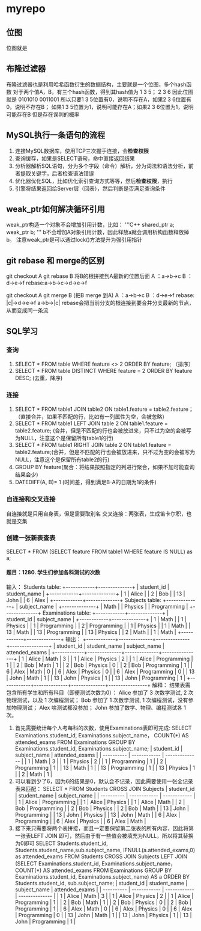# myrepo
## 位图
位图就是
## 布隆过滤器
布隆过滤器也是利用哈希函数衍生的数据结构，主要就是一个位图，多个hash函数
对于两个值A，B，有三个hash函数，得到其hash值为 1 3 5； 2 3 6
因此位图就是  0101010 
              0011001
所以只要1 3 5位置有0，说明不存在A，如果2 3 6位置有0，说明不存在B；
如果1 3 5位置为1，说明可能存在A；如果2 3 6位置为1，说明可能存在B
但是存在误判的概率
## MySQL执行一条语句的流程
1. 连接MySQL数据库，使用TCP三次握手连接，会**检查权限**
2. 查询缓存，如果是SELECT语句，命中直接返回结果
3. 分析器解析SQL语句，分为多个字段（命令）解析，分为词法和语法分析，前者提取关键字，后者检查语法错误
4. 优化器优化SQL，比如优化索引查询方式等等，然后**检查权限**，执行
5. 引擎将结果返回给Server层（回表），然后判断是否满足查询条件
## weak_ptr如何解决循环引用
weak_ptr构造一个对象不会增加引用计数，比如：
'''C++
shared_ptr<A> a;
weak_ptr<A> b;
'''
b不会增加A对象引用计数，因此释放a就会调用析构函数释放掉b。
注意weak_ptr是可以通过lock()方法提升为强引用指针
## git rebase 和 merge的区别
git checkout A
git rebase B
将B的根拼接到A最新的位置后面
A ：a->b->c
B ：d->e->f
rebase:a->b->c->d->e->f

git checkout A
git merge B (把B merge 到A)
A ：a->b->c
B ：d->e->f
rebase:
      |c|->d->e->f
a->b->|c|
rebase会把当前分支的根连接到要合并分支最新的节点，从而变成同一条流

## SQL学习
### 查询
1. SELECT * FROM table WHERE feature <> 2 ORDER BY feature; （排序）
2. SELECT * FROM table DISTINCT WHERE feature = 2 ORDER BY feature DESC; (去重，降序)
### 连接
1. SELECT * FROM table1 JOIN table2 ON table1.feature = table2.feature；（直接合并，如果不匹配的行，比如有一列属性为空，会被忽略）
2. SELECT * FROM table1 LEFT JOIN table 2 ON  table1.feature = table2.feature; (合并，但是不匹配的行也会被放进来，只不过为空的会被写为NULL，注意这个是保留所有table1的行)
3. SELECT * FROM table1 RIGHT JOIN table 2 ON  table1.feature = table2.feature;(合并，但是不匹配的行也会被放进来，只不过为空的会被写为NULL，注意这个是保留所有table2的行)
4. GROUP BY feature(聚合：将结果按照指定的列进行聚合，如果不加可能查询结果会少)
5. DATEDIFF(A, B)= 1  (时间差，得到满足B-A的日期为1的条件)
### 自连接和交叉连接
自连接就是只用自身表，但是需要取别名
交叉连接：两张表，生成笛卡尔积，也就是交集
### 创建一张新表查表
SELECT * FROM (SELECT feature FROM table1 WHERE feature IS NULL) as a; 
#### 题目：1280. 学生们参加各科测试的次数
输入：
Students table:
+------------+--------------+
| student_id | student_name |
+------------+--------------+
| 1          | Alice        |
| 2          | Bob          |
| 13         | John         |
| 6          | Alex         |
+------------+--------------+
Subjects table:
+--------------+
| subject_name |
+--------------+
| Math         |
| Physics      |
| Programming  |
+--------------+
Examinations table:
+------------+--------------+
| student_id | subject_name |
+------------+--------------+
| 1          | Math         |
| 1          | Physics      |
| 1          | Programming  |
| 2          | Programming  |
| 1          | Physics      |
| 1          | Math         |
| 13         | Math         |
| 13         | Programming  |
| 13         | Physics      |
| 2          | Math         |
| 1          | Math         |
+------------+--------------+
输出：
+------------+--------------+--------------+----------------+
| student_id | student_name | subject_name | attended_exams |
+------------+--------------+--------------+----------------+
| 1          | Alice        | Math         | 3              |
| 1          | Alice        | Physics      | 2              |
| 1          | Alice        | Programming  | 1              |
| 2          | Bob          | Math         | 1              |
| 2          | Bob          | Physics      | 0              |
| 2          | Bob          | Programming  | 1              |
| 6          | Alex         | Math         | 0              |
| 6          | Alex         | Physics      | 0              |
| 6          | Alex         | Programming  | 0              |
| 13         | John         | Math         | 1              |
| 13         | John         | Physics      | 1              |
| 13         | John         | Programming  | 1              |
+------------+--------------+--------------+----------------+
解释：
结果表需包含所有学生和所有科目（即便测试次数为0）：
Alice 参加了 3 次数学测试, 2 次物理测试，以及 1 次编程测试；
Bob 参加了 1 次数学测试, 1 次编程测试，没有参加物理测试；
Alex 啥测试都没参加；
John  参加了数学、物理、编程测试各 1 次。
1. 首先需要统计每个人考每科的次数，使用Examinations表即可完成:
    SELECT Examinations.student_id, Examinations.subject_name， COUNT(*) AS attended_exams FROM Examinations GROUP BY Examinations.student_id, Examinations.subject_name;
    | student_id | subject_name | attended_exams |
    | ---------- | ------------ | -------------- |
    | 1          | Math         | 3              |
    | 1          | Physics      | 2              |
    | 1          | Programming  | 1              |
    | 2          | Programming  | 1              |
    | 13         | Math         | 1              |
    | 13         | Programming  | 1              |
    | 13         | Physics      | 1              |
    | 2          | Math         | 1              |
2. 可以看到少了6，因为6的结果是0，默认会不记录，因此需要使用一张全记录表来匹配：
    SELECT * FROM Students CROSS JOIN Subjects
    | student_id | student_name | subject_name |
    | ---------- | ------------ | ------------ |
    | 1          | Alice        | Programming  |
    | 1          | Alice        | Physics      |
    | 1          | Alice        | Math         |
    | 2          | Bob          | Programming  |
    | 2          | Bob          | Physics      |
    | 2          | Bob          | Math         |
    | 13         | John         | Programming  |
    | 13         | John         | Physics      |
    | 13         | John         | Math         |
    | 6          | Alex         | Programming  |
    | 6          | Alex         | Physics      |
    | 6          | Alex         | Math         |
3. 接下来只需要将两个表拼接，而且一定要保留第二张表的所有内容，因此将第一张表LEFT JOIN 即可，然后由于有一些值会被填充为NULL，所以将其替换为0即可
    SELECT Students.student_id, Students.student_name,sub.subject_name, IFNULL(a.attended_exams,0) as attended_exams
    FROM Students
    CROSS JOIN Subjects
    LEFT JOIN (SELECT Examinations.student_id, Examinations.subject_name， COUNT(*) AS attended_exams FROM Examinations GROUP BY Examinations.student_id, Examinations.subject_name) AS a
    ORDER BY Students.student_id, sub.subject_name;
    | student_id | student_name | subject_name | attended_exams |
    | ---------- | ------------ | ------------ | -------------- |
    | 1          | Alice        | Math         | 3              |
    | 1          | Alice        | Physics      | 2              |
    | 1          | Alice        | Programming  | 1              |
    | 2          | Bob          | Math         | 1              |
    | 2          | Bob          | Physics      | 0              |
    | 2          | Bob          | Programming  | 1              |
    | 6          | Alex         | Math         | 0              |
    | 6          | Alex         | Physics      | 0              |
    | 6          | Alex         | Programming  | 0              |
    | 13         | John         | Math         | 1              |
    | 13         | John         | Physics      | 1              |
    | 13         | John         | Programming  | 1              |

   
